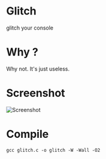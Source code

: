 # Glitch
glitch your console

# Why ?
Why not. It's just useless.

# Screenshot
![Screenshot](https://clea.maxux.net/screenshots/19-08-16-003504.png "Screenshot")

# Compile
`gcc glitch.c -o glitch -W -Wall -O2`
